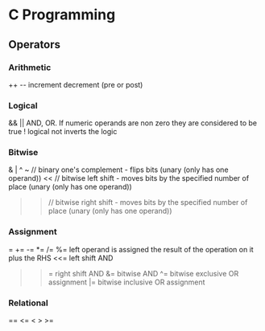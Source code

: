 # C Programming
## Operators
### Arithmetic
++ -- increment decrement (pre or post)
### Logical
&& || AND, OR.  If numeric operands are non zero they are considered to be true
! logical not inverts the logic
### Bitwise
&
|
^
~ // binary one's complement - flips bits (unary (only has one operand))
<< // bitwise left shift - moves bits by the specified number of place (unary (only has one operand))
>> // bitwise right shift - moves bits by the specified number of place (unary (only has one operand))
### Assignment
= += -= *= /= %= left operand is assigned the result of the operation on it plus the RHS
<<= left shift AND
>>= right shift AND
&= bitwise AND
^= bitwise exclusive OR assignment
|= bitwise inclusive OR assignment
### Relational
== <= < > >=
